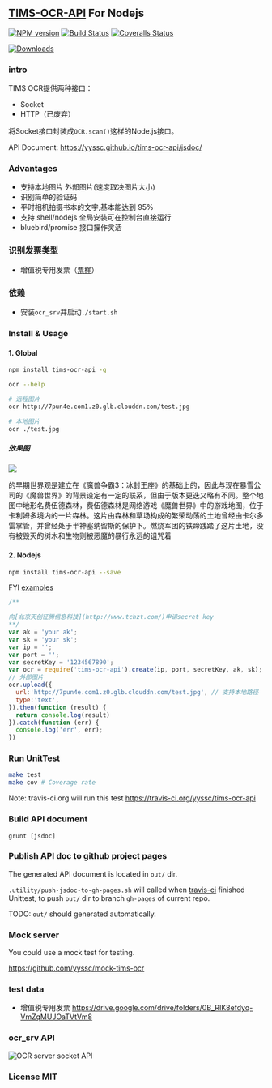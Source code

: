 ## [TIMS-OCR-API](http://www.tchzt.com/) For Nodejs

[![NPM version][npm-image]][npm-url] [![Build Status][travis-image]][travis-url] [![Coveralls Status][coveralls-image]][coveralls-url]

[![Downloads][downloads-image]][npm-url]

### intro

TIMS OCR提供两种接口：

- Socket
- HTTP（已废弃）

将Socket接口封装成`OCR.scan()`这样的Node.js接口。

API Document: https://yyssc.github.io/tims-ocr-api/jsdoc/

### Advantages

-  支持本地图片 外部图片(速度取决图片大小)
-  识别简单的验证码
-  平时相机拍摄书本的文字,基本能达到 95%
-  支持 shell/nodejs 全局安装可在控制台直接运行
-  bluebird/promise 接口操作灵活

### 识别发票类型

- 增值税专用发票（[票样](examples/sample.jpg)）

### 依赖

- 安装`ocr_srv`并启动`./start.sh`

### Install & Usage

#### 1. Global

```sh
npm install tims-ocr-api -g

ocr --help

# 远程图片
ocr http://7pun4e.com1.z0.glb.clouddn.com/test.jpg

# 本地图片
ocr ./test.jpg
```

##### 效果图



![](https://raw.githubusercontent.com/yyssc/tims-ocr-api/master/examples/test01.jpg)



   的早期世界观是建立在《魔兽争霸3：冰封王座》的基础上的，因此与现在暴雪公司的《魔兽世界》的背景设定有一定的联系，但由于版本更迭又略有不同。整个地图中地形名费伍德森林，费伍德森林是网络游戏《魔兽世界》中的游戏地图，位于卡利姆多境内的一片森林。这片由森林和草场构成的繁荣动荡的土地曾经由卡尔多雷掌管，并曾经处于半神塞纳留斯的保护下。燃烧军团的铁蹄践踏了这片土地，没有被毁灭的树木和生物则被恶魔的暴行永远的诅咒着


#### 2. Nodejs

```sh
npm install tims-ocr-api --save
```

FYI [examples](https://github.com/yyssc/tims-ocr-api/tree/master/examples)

```js
/**

向[北京天创征腾信息科技](http://www.tchzt.com/)申请secret key
**/
var ak = 'your ak';
var sk = 'your sk';
var ip = '';
var port = '';
var secretKey = '1234567890';
var ocr = require('tims-ocr-api').create(ip, port, secretKey, ak, sk);
// 外部图片
ocr.upload({
  url:'http://7pun4e.com1.z0.glb.clouddn.com/test.jpg', // 支持本地路径
  type:'text',
}).then(function (result) {
  return console.log(result)
}).catch(function (err) {
  console.log('err', err);
})
```

### Run UnitTest

```sh
make test
make cov # Coverage rate
```

Note: travis-ci.org will run this test https://travis-ci.org/yyssc/tims-ocr-api

### Build API document

```
grunt [jsdoc]
```

### Publish API doc to github project pages

The generated API document is located in `out/` dir.

`.utility/push-jsdoc-to-gh-pages.sh` will called when [travis-ci](https://travis-ci.org/yyssc/tims-ocr-api) finished Unittest, to push `out/` dir to branch `gh-pages` of current repo.

TODO: `out/` should generated automatically.

### Mock server

You could use a mock test for testing.

https://github.com/yyssc/mock-tims-ocr

### test data

- 增值税专用发票 https://drive.google.com/drive/folders/0B_RIK8efdyq-VmZqMUJOaTVtVm8

### ocr_srv API

![OCR server socket API](https://docs.google.com/drawings/d/1opIHK52EyZV57f3TJeik-IxH2VLxLnRfSMvVLGpJtJs/pub?w=960&h=720)

### License MIT

[downloads-image]: http://img.shields.io/npm/dm/tims-ocr-api.svg

[npm-url]: https://npmjs.org/package/tims-ocr-api
[npm-image]: http://img.shields.io/npm/v/tims-ocr-api.svg

[travis-url]: https://travis-ci.org/yyssc/tims-ocr-api
[travis-image]: https://travis-ci.org/yyssc/tims-ocr-api.svg?branch=master

[coveralls-url]: https://coveralls.io/r/yyssc/tims-ocr-api
[coveralls-image]:https://coveralls.io/repos/yyssc/tims-ocr-api/badge.svg?branch=master&service=github
